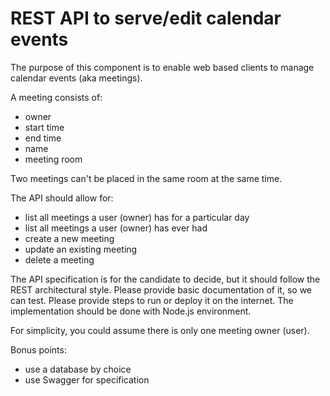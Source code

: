 # REST API to serve/edit calendar events

The purpose of this component is to enable web based clients to manage calendar events (aka meetings).

A meeting consists of:
- owner
- start time
- end time
- name
- meeting room

Two meetings can't be placed in the same room at the same time.

The API should allow for:
- list all meetings a user (owner) has for a particular day
- list all meetings a user (owner) has ever had
- create a new meeting
- update an existing meeting
- delete a meeting

The API specification is for the candidate to decide, but it should follow the REST architectural style. 
Please provide basic documentation of it, so we can test. 
Please provide steps to run or deploy it on the internet.
The implementation should be done with Node.js environment.

For simplicity, you could assume there is only one meeting owner (user).

Bonus points:
- use a database by choice
- use Swagger for specification